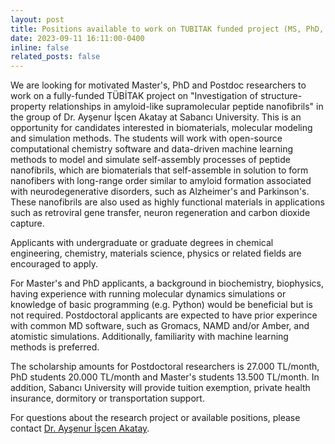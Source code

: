 ```yaml
---
layout: post
title: Positions available to work on TUBITAK funded project (MS, PhD, Postdoc)
date: 2023-09-11 16:11:00-0400
inline: false
related_posts: false
---
```


We are looking for motivated Master's, PhD and Postdoc researchers to work on a fully-funded TÜBİTAK project on "Investigation of structure-property relationships in amyloid-like supramolecular peptide nanofibrils" in the group of Dr. Ayşenur İşcen Akatay at Sabancı University. This is an opportunity for candidates interested in biomaterials, molecular modeling and simulation methods. The students will work with open-source computational chemistry software and data-driven machine learning methods to model and simulate self-assembly processes of peptide nanofibrils, which are biomaterials that self-assemble in solution to form nanofibers with long-range order similar to amyloid formation associated with neurodegenerative disorders, such as Alzheimer's and Parkinson's. These nanofibrils are also used as highly functional materials in applications such as retroviral gene transfer, neuron regeneration and carbon dioxide capture.

Applicants with undergraduate or graduate degrees in chemical engineering, chemistry, materials science, physics or related fields are encouraged to apply. 

For Master's and PhD applicants, a background in biochemistry, biophysics, having experience with running molecular dynamics simulations or knowledge of basic programming (e.g. Python) would be beneficial but is not required. Postdoctoral applicants are expected to have prior experince with common MD software, such as Gromacs, NAMD and/or Amber, and atomistic simulations. Additionally, familiarity with machine learning methods is preferred.

The scholarship amounts for Postdoctoral researchers is 27.000 TL/month, PhD students 20.000 TL/month and Master's students 13.500 TL/month. In addition, Sabancı University will provide tuition exemption, private health insurance, dormitory or transportation support.

For questions about the research project or available positions, please contact <a href="mailto:aysenur.iscen@sabanciuniv.edu">Dr. Ayşenur İşcen Akatay</a>.

